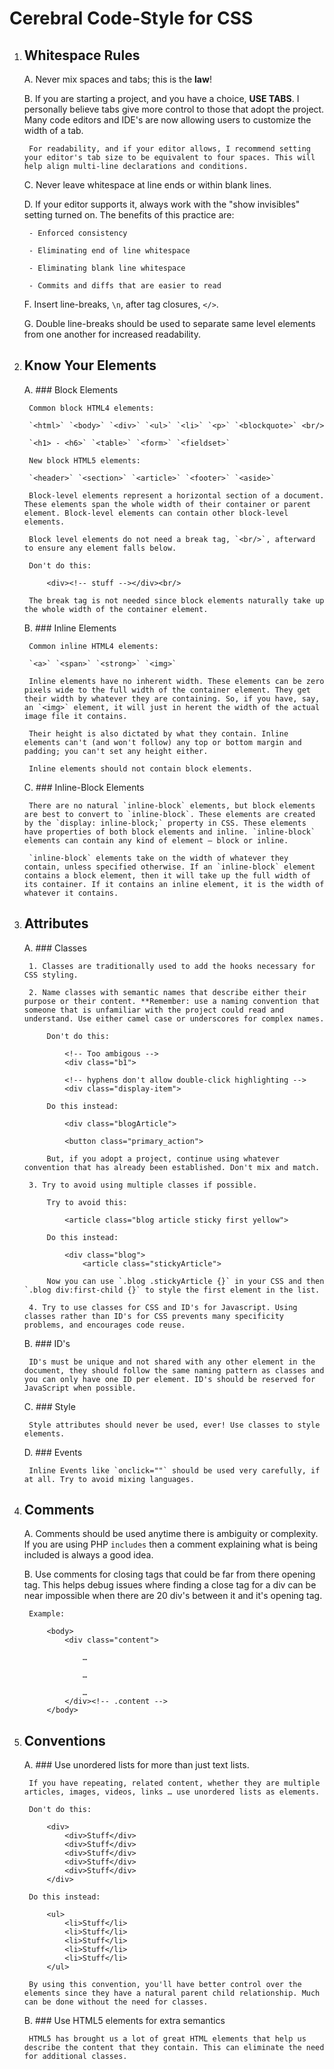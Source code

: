 # Cerebral Code-Style for CSS

1. ## Whitespace Rules

	A. Never mix spaces and tabs; this is the **law**!
	
	B. If you are starting a project, and you have a choice, **USE TABS**. I personally believe tabs give more control to those that adopt the project. Many code editors and IDE's are now allowing users to customize the width of a tab.
	
		For readability, and if your editor allows, I recommend setting your editor's tab size to be equivalent to four spaces. This will help align multi-line declarations and conditions.
	
	C. Never leave whitespace at line ends or within blank lines.
	
	D. If your editor supports it, always work with the "show invisibles" setting turned on. The benefits of this practice are:
	
		- Enforced consistency
		
		- Eliminating end of line whitespace
		
		- Eliminating blank line whitespace
		
		- Commits and diffs that are easier to read
		
		
	F. Insert line-breaks, `\n`, after tag closures, `</>`.
	
	G. Double line-breaks should be used to separate same level elements from one another for increased readability.

2. ## Know Your Elements

	A. ### Block Elements
	
		Common block HTML4 elements:
	
		`<html>` `<body>` `<div>` `<ul>` `<li>` `<p>` `<blockquote>` <br/>
		
		`<h1> - <h6>` `<table>` `<form>` `<fieldset>`
		
		New block HTML5 elements:
		
		`<header>` `<section>` `<article>` `<footer>` `<aside>`
	
		Block-level elements represent a horizontal section of a document. These elements span the whole width of their container or parent element. Block-level elements can contain other block-level elements.
		
		Block level elements do not need a break tag, `<br/>`, afterward to ensure any element falls below.
		
		Don't do this:
		
			<div><!-- stuff --></div><br/>
			
		The break tag is not needed since block elements naturally take up the whole width of the container element.
		
	B. ### Inline Elements
	
		Common inline HTML4 elements:
		
		`<a>` `<span>` `<strong>` `<img>`
		
		Inline elements have no inherent width. These elements can be zero pixels wide to the full width of the container element. They get their width by whatever they are containing. So, if you have, say, an `<img>` element, it will just in herent the width of the actual image file it contains.
		
		Their height is also dictated by what they contain. Inline elements can't (and won't follow) any top or bottom margin and padding; you can't set any height either.
		
		Inline elements should not contain block elements.
		
	C. ### Inline-Block Elements
	
		There are no natural `inline-block` elements, but block elements are best to convert to `inline-block`. These elements are created by the `display: inline-block;` property in CSS. These elements have properties of both block elements and inline. `inline-block` elements can contain any kind of element — block or inline.
		
		`inline-block` elements take on the width of whatever they contain, unless specified otherwise. If an `inline-block` element contains a block element, then it will take up the full width of its container. If it contains an inline element, it is the width of whatever it contains.

3. ## Attributes

	A. ### Classes
	
		1. Classes are traditionally used to add the hooks necessary for CSS styling. 
		
		2. Name classes with semantic names that describe either their purpose or their content. **Remember: use a naming convention that someone that is unfamiliar with the project could read and understand. Use either camel case or underscores for complex names.
		
			Don't do this:
			
				<!-- Too ambigous -->
				<div class="b1">
				
				<!-- hyphens don't allow double-click highlighting -->
				<div class="display-item">
				
			Do this instead:
			
				<div class="blogArticle">
				
				<button class="primary_action">
				
			But, if you adopt a project, continue using whatever convention that has already been established. Don't mix and match.
			
		3. Try to avoid using multiple classes if possible.
		
			Try to avoid this:
			
				<article class="blog article sticky first yellow">
				
			Do this instead:
			
				<div class="blog">
					<article class="stickyArticle">
				
			Now you can use `.blog .stickyArticle {}` in your CSS and then `.blog div:first-child {}` to style the first element in the list.
			
		4. Try to use classes for CSS and ID's for Javascript. Using classes rather than ID's for CSS prevents many specificity problems, and encourages code reuse.
		
	B. ### ID's
	
		ID's must be unique and not shared with any other element in the document, they should follow the same naming pattern as classes and you can only have one ID per element. ID's should be reserved for JavaScript when possible.
		
	C. ### Style
	
		Style attributes should never be used, ever! Use classes to style elements.
		
	D. ### Events
	
		Inline Events like `onclick=""` should be used very carefully, if at all. Try to avoid mixing languages.
		
4. ## Comments

	A. Comments should be used anytime there is ambiguity or complexity. If you are using PHP `includes` then a comment explaining what is being included is always a good idea.
	
	B. Use comments for closing tags that could be far from there opening tag. This helps debug issues where finding a close tag for a div can be near impossible when there are 20 div's between it and it's opening tag.
	
		Example:
		
			<body>
				<div class="content">
				
					…
					
					…
					
					…
				</div><!-- .content -->
			</body>
			
5. ## Conventions

	A. ### Use unordered lists for more than just text lists.
	
		If you have repeating, related content, whether they are multiple articles, images, videos, links … use unordered lists as elements.
	
		Don't do this:
		
			<div>
				<div>Stuff</div>
				<div>Stuff</div>
				<div>Stuff</div>
				<div>Stuff</div>
				<div>Stuff</div>
			</div>
			
		Do this instead:
		
			<ul>
				<li>Stuff</li>
				<li>Stuff</li>
				<li>Stuff</li>
				<li>Stuff</li>
				<li>Stuff</li>
			</ul>

		By using this convention, you'll have better control over the elements since they have a natural parent child relationship. Much can be done without the need for classes.
		
	B. ### Use HTML5 elements for extra semantics
	
		HTML5 has brought us a lot of great HTML elements that help us describe the content that they contain. This can eliminate the need for additional classes.
		



	
	
	
	
	
	
	
	
	
	
	
	
	
	
	
	
	
	
	
	
	
	
	
	
	
	
